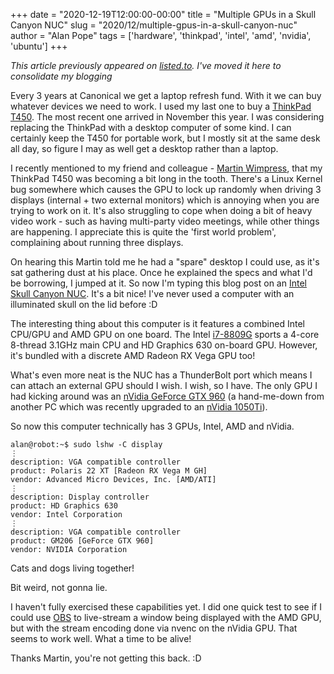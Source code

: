 +++
date = "2020-12-19T12:00:00-00:00"
title = "Multiple GPUs in a Skull Canyon NUC"
slug = "2020/12/multiple-gpus-in-a-skull-canyon-nuc"
author = "Alan Pope"
tags = ['hardware', 'thinkpad', 'intel', 'amd', 'nvidia', 'ubuntu']
+++

*This article previously appeared on [listed.to](https://listed.to/@popey/17478/multiple-gpus-in-a-skull-canyon-nuc). I've moved it here to consolidate my blogging*

Every 3 years at Canonical we get a laptop refresh fund. With it we can buy whatever devices we need to work. I used my last one to buy a [ThinkPad T450](https://psref.lenovo.com/syspool/Sys/PDF/ThinkPad/ThinkPad_T450/ThinkPad_T450_Spec.PDF). The most recent one arrived in November this year. I was considering replacing the ThinkPad with a desktop computer of some kind. I can certainly keep the T450 for portable work, but I mostly sit at the same desk all day, so figure I may as well get a desktop rather than a laptop.

I recently mentioned to my friend and colleague - [Martin Wimpress](https://twitter.com/m_wimpress), that my ThinkPad T450 was becoming a bit long in the tooth. There's a Linux Kernel bug somewhere which causes the GPU to lock up randomly when driving 3 displays (internal + two external monitors) which is annoying when you are trying to work on it. It's also struggling to cope when doing a bit of heavy video work - such as having multi-party video meetings, while other things are happening. I appreciate this is quite the 'first world problem', complaining about running three displays. 

On hearing this Martin told me he had a "spare" desktop I could use, as it's sat gathering dust at his place. Once he explained the specs and what I'd be borrowing, I jumped at it. So now I'm typing this blog post on an [Intel Skull Canyon NUC](https://geni.us/UWWjh). It's a bit nice! I've never used a computer with an illuminated skull on the lid before :D

The interesting thing about this computer is it features a combined Intel CPU/GPU and AMD GPU on one board. The Intel [i7-8809G](https://ark.intel.com/content/www/us/en/ark/products/130409/intel-core-i7-8809g-processor-with-radeon-rx-vega-m-gh-graphics-8m-cache-up-to-4-20-ghz.html) sports a 4-core 8-thread 3.1GHz main CPU and HD Graphics 630 on-board GPU. However, it's bundled with a discrete AMD Radeon RX Vega GPU too! 

What's even more neat is the NUC has a ThunderBolt port which means I can attach an external GPU should I wish. I wish, so I have. The only GPU I had kicking around was an [nVidia GeForce GTX 960](https://geni.us/TT80) (a hand-me-down from another PC which was recently upgraded to an [nVidia 1050Ti](https://geni.us/i0Ylyv)).

So now this computer technically has 3 GPUs, Intel, AMD and nVidia.
```
alan@robot:~$ sudo lshw -C display
⋮
description: VGA compatible controller
product: Polaris 22 XT [Radeon RX Vega M GH]
vendor: Advanced Micro Devices, Inc. [AMD/ATI]
⋮
description: Display controller
product: HD Graphics 630
vendor: Intel Corporation
⋮
description: VGA compatible controller
product: GM206 [GeForce GTX 960]
vendor: NVIDIA Corporation
```
Cats and dogs living together!

Bit weird, not gonna lie.

I haven't fully exercised these capabilities yet. I did one quick test to see if I could use [OBS](https://snapcraft.io/obs-studio) to live-stream a window being displayed with the AMD GPU, but with the stream encoding done via nvenc on the nVidia GPU. That seems to work well. What a time to be alive! 

Thanks Martin, you're not getting this back. :D